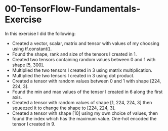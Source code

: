 # 00-TensorFlow-Fundamentals-Exercise

In this exercise I did the following: 
- Created a vector, scalar, matrix and tensor with values of my choosing using tf.constant().
- Found the shape, rank and size of the tensors I created in 1.
- Created two tensors containing random values between 0 and 1 with shape [5, 300].
- Multiplied the two tensors I created in 3 using matrix multiplication.
- Multiplied the two tensors I created in 3 using dot product.
- Created a tensor with random values between 0 and 1 with shape [224, 224, 3].
- Found the min and max values of the tensor I created in 6 along the first axis.
- Created a tensor with random values of shape [1, 224, 224, 3] then squeezed it to change the shape to [224, 224, 3].
- Created a tensor with shape [10] using my own choice of values, then found the index which has the maximum value. One-hot encoded the tensor I created in 9.
